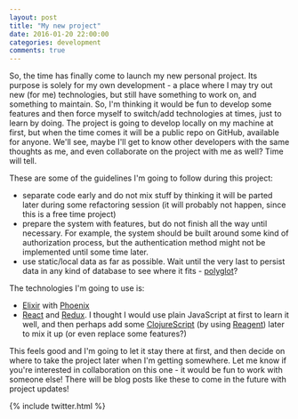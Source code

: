 ```yaml
---
layout: post
title: "My new project"
date: 2016-01-20 22:00:00
categories: development
comments: true
---
```

So, the time has finally come to launch my new personal project. Its purpose is solely for my own development - a place where I may try out new (for me) technologies, but still have something to work on, and something to maintain. So, I'm thinking it would be fun to develop some features and then force myself to switch/add technologies at times, just to learn by doing. The project is going to develop locally on my machine at first, but when the time comes it will be a public repo on GitHub, available for anyone. We'll see, maybe I'll get to know other developers with the same thoughts as me, and even collaborate on the project with me as well? Time will tell.

These are some of the guidelines I'm going to follow during this project:
* separate code early and do not mix stuff by thinking it will be parted later during some refactoring session (it will probably not happen, since this is a free time project)
* prepare the system with features, but do not finish all the way until necessary. For example, the system should be built around some kind of authorization process, but the authentication method might not be implemented until some time later.
* use static/local data as far as possible. Wait until the very last to persist data in any kind of database to see where it fits - [polyglot][polyglot]?

The technologies I'm going to use is:
* [Elixir][elixir] with [Phoenix][phoenix]
* [React][react] and [Redux][redux]. I thought I would use plain JavaScript at first to learn it well, and then perhaps add some [ClojureScript][clojure] (by using [Reagent][reagent]) later to mix it up (or even replace some features?)

This feels good and I'm going to let it stay there at first, and then decide on where to take the project later when I'm getting somewhere. Let me know if you're interested in collaboration on this one - it would be fun to work with someone else! There will be blog posts like these to come in the future with project updates!

{% include twitter.html %}

[polyglot]: http://martinfowler.com/bliki/PolyglotPersistence.html
[clojure]: http://clojure.org/
[react]: https://facebook.github.io/react/
[elixir]: http://elixir-lang.org/
[phoenix]: http://www.phoenixframework.org/
[redux]: https://github.com/rackt/redux
[reagent]: https://reagent-project.github.io/
